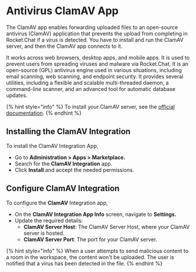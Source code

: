 # Antivirus ClamAV App

The ClamAV app enables forwarding uploaded files to an open-source antivirus (ClamAV) application that prevents the upload from completing in Rocket.Chat if a virus is detected. You have to install and run the ClamAV server, and then the ClamAV app connects to it.

It works across web browsers, desktop apps, and mobile apps. It is used to prevent users from spreading viruses and malware via Rocket.Chat. It is an open-source (GPL) antivirus engine used in various situations, including email scanning, web scanning, and endpoint security. It provides several utilities, including a flexible and scalable multi-threaded daemon, a command-line scanner, and an advanced tool for automatic database updates.

{% hint style="info" %}
To install your ClamAV server, see the [official documentation](https://docs.clamav.net/).
{% endhint %}

## Installing the ClamAV Integration

To install the ClamAV Integration App,

* Go to **Administration > Apps > Marketplace.**
* Search for the **ClamAV Integration** app.
* Click **Install** and accept the needed permissions.

## Configure ClamAV Integration

To configure the **ClamAV** Integration app,

* On the **ClamAV Integration App Info** screen, navigate to **Settings.**
* Update the required details:
  * **ClamAV Server Host**: The ClamAV Server Host, where your ClamAV server is hosted.
  * **ClamAV Server Port**: The port for your ClamAV server.

{% hint style="info" %}
When a user attempts to send malicious content to a room in the workspace, the content won't be uploaded. The user is notified that a virus has been detected in the file.
{% endhint %}
